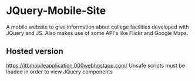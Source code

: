 # JQuery-Mobile-Site
A mobile website to give information about college facilities developed with JQuery and JS. Also makes use of some API's like Flickr and Google Maps.


## Hosted version
https://itbmobileapplication.000webhostapp.com/
Unsafe scripts must be loaded in order to view JQuery components
